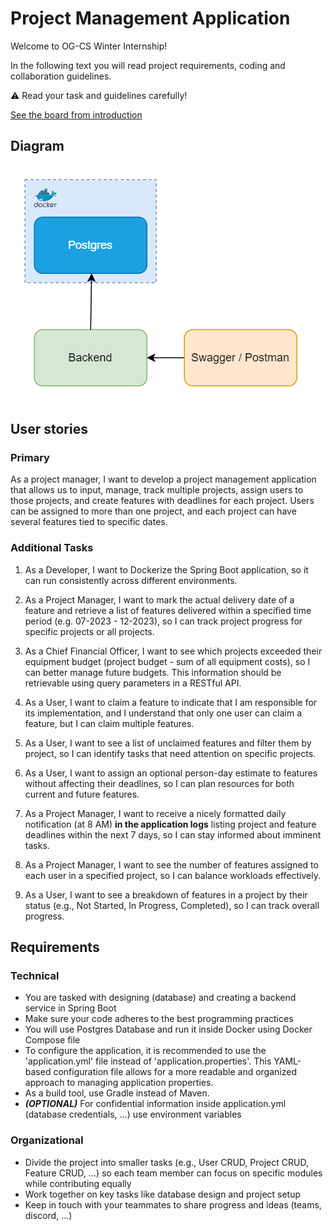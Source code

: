 # Project Management Application

Welcome to OG-CS Winter Internship!

In the following text you will read project requirements, coding and collaboration guidelines.

:warning: Read your task and guidelines carefully!

[See the board from introduction](https://excalidraw.com/#json=u01S_xBEVSAQZHQfmQFOo,sPtGX6P6pFgHMxQLhrAoXA)

## Diagram

![Component Diagram](/simple-project-manager-dev/docs/component-diagram.drawio.png)

## User stories

### Primary

As a project manager, I want to develop a project management application that
allows us to input, manage, track multiple projects, assign users to those projects, and create features
with deadlines for each project. Users can be assigned to more than one project, and each
project can have several features tied to specific dates.

### Additional Tasks

1. As a Developer, I want to Dockerize the Spring Boot application, so it can run consistently across different environments.

2. As a Project Manager, I want to mark the actual delivery date of a feature and retrieve a list of features delivered within a specified time period (e.g. 07-2023 - 12-2023), so I can track project progress for specific projects or all projects.

3. As a Chief Financial Officer, I want to see which projects exceeded their equipment budget (project budget - sum of all equipment costs), so I can better manage future budgets. This information should be retrievable using query parameters in a RESTful API.

4. As a User, I want to claim a feature to indicate that I am responsible for its implementation, and I understand that only one user can claim a feature, but I can claim multiple features.

5. As a User, I want to see a list of unclaimed features and filter them by project, so I can identify tasks that need attention on specific projects.

6. As a User, I want to assign an optional person-day estimate to features without affecting their deadlines, so I can plan resources for both current and future features.

7. As a Project Manager, I want to receive a nicely formatted daily notification (at 8 AM) **in the application logs** listing project and feature deadlines within the next 7 days, so I can stay informed about imminent tasks.

8. As a Project Manager, I want to see the number of features assigned to each user in a specified project, so I can balance workloads effectively.

9. As a User, I want to see a breakdown of features in a project by their status (e.g., Not Started, In Progress, Completed), so I can track overall progress.

## Requirements

### Technical

- You are tasked with designing (database) and creating a backend service in Spring Boot
- Make sure your code adheres to the best programming practices
- You will use Postgres Database and run it inside Docker using Docker Compose file
- To configure the application, it is recommended to use the 'application.yml' file instead of 'application.properties'. This YAML-based configuration file allows for a more readable and organized approach to managing application properties.
- As a build tool, use Gradle instead of Maven.
- ***(OPTIONAL)*** For confidential information inside application.yml (database credentials, ...) use environment variables

### Organizational

- Divide the project into smaller tasks (e.g., User CRUD, Project CRUD, Feature CRUD, ...) so each team member can focus on specific modules while contributing equally
- Work together on key tasks like database design and project setup
- Keep in touch with your teammates to share progress and ideas (teams, discord, ...)
